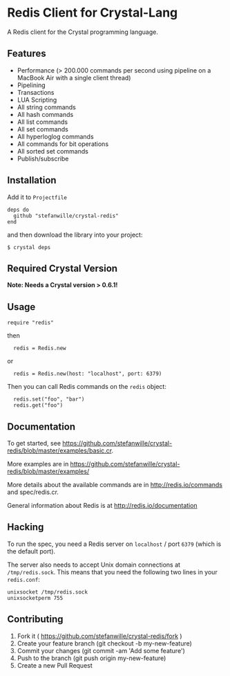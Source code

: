 Redis Client for Crystal-Lang
================================

A Redis client for the Crystal programming language.


## Features

- Performance (> 200.000 commands per second using pipeline on a MacBook Air with a single client thread)
- Pipelining
- Transactions
- LUA Scripting
- All string commands
- All hash commands
- All list commands
- All set commands
- All hyperloglog commands
- All commands for bit operations
- All sorted set commands
- Publish/subscribe


## Installation

Add it to `Projectfile`

```crystal
deps do
  github "stefanwille/crystal-redis"
end
```

and then download the library into your project:

```crystal
$ crystal deps
```


## Required Crystal Version


**Note: Needs a Crystal version > 0.6.1!**

## Usage

```crystal
require "redis"
```

then

```crystal
  redis = Redis.new
```
or

```crystal
  redis = Redis.new(host: "localhost", port: 6379)
```

Then you can call Redis commands on the `redis` object:

```crystal
  redis.set("foo", "bar")
  redis.get("foo")
```


## Documentation

To get started, see https://github.com/stefanwille/crystal-redis/blob/master/examples/basic.cr.

More examples are in https://github.com/stefanwille/crystal-redis/blob/master/examples/

More details about the available commands are in http://redis.io/commands and spec/redis.cr.

General information about Redis is at http://redis.io/documentation


## Hacking

To run the spec, you need a Redis server on `localhost` / port `6379` (which is the default port).

The server also needs to accept Unix domain connections at `/tmp/redis.sock`. This means that you need the following two lines in your `redis.conf`:

```
unixsocket /tmp/redis.sock
unixsocketperm 755
```


## Contributing

1. Fork it ( https://github.com/stefanwille/crystal-redis/fork )
2. Create your feature branch (git checkout -b my-new-feature)
3. Commit your changes (git commit -am 'Add some feature')
4. Push to the branch (git push origin my-new-feature)
5. Create a new Pull Request

